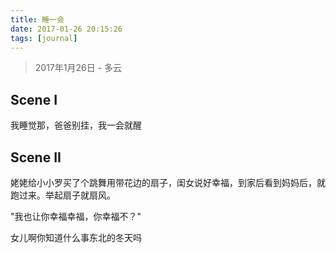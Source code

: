 ```yaml
---
title: 睡一会
date: 2017-01-26 20:15:26
tags: [journal]
---
```

> 2017年1月26日 - 多云

## Scene I
我睡觉那，爸爸别挂，我一会就醒

## Scene II
姥姥给小小罗买了个跳舞用带花边的扇子，闺女说好幸福，到家后看到妈妈后，就跑过来。举起扇子就扇风。

"我也让你幸福幸福，你幸福不？"

女儿啊你知道什么事东北的冬天吗